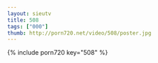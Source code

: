 ```yaml
--- 
layout: sieutv
title: 508
tags: ["000"]
thumb: http://porn720.net/video/508/poster.jpg
---
```

{% include porn720 key="508" %} 
